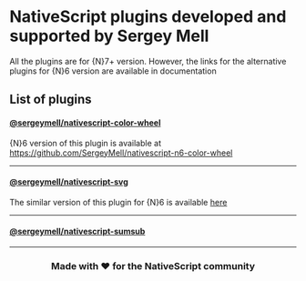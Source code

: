 # NativeScript plugins developed and supported by Sergey Mell

All the plugins are for {N}7+ version.
However, the links for the alternative plugins for {N}6 version are available in documentation

## List of plugins

#### [@sergeymell/nativescript-color-wheel](https://github.com/SergeyMell/nativescript-plugins/tree/main/packages/nativescript-color-wheel)

{N}6 version of this plugin is available at https://github.com/SergeyMell/nativescript-n6-color-wheel

<hr>

#### [@sergeymell/nativescript-svg](https://github.com/SergeyMell/nativescript-plugins/tree/main/packages/nativescript-svg)

The similar version of this plugin for {N}6 is available [here](https://github.com/jnorkus/nativescript-svg)

<hr>

#### [@sergeymell/nativescript-sumsub](https://github.com/SergeyMell/nativescript-plugins/tree/main/packages/nativescript-sumsub)

<hr>

<h3 align="center">Made with ❤️ for the NativeScript community</h3>
